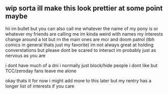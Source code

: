 ## wip sorta ill make this look prettier at some point maybe
hii im bullet but you can also call me whatever the name of my pony is or whatever my friends are calling me im kinda weird with names
my interests change around a lot but rn the main ones are mcr and doom patrol (tbh comics in general thats just my favorite)
im not always great at holding converstations but please dont be scared to interact im probably just as nervous as you are

i dont have much of a dni i normally just block/hide people i dont like but TCC/zeroday fans leave me alone

okay thats it for now i might add more to this later but my rentry has a longer list of interests if you care
